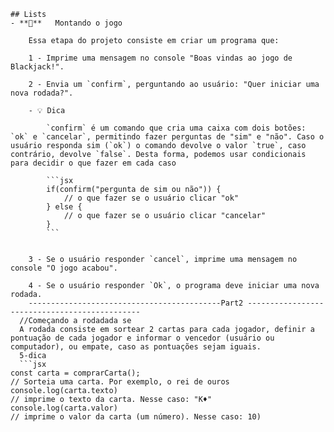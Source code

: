 ```
## Lists
- **🎰**   Montando o jogo
    
    Essa etapa do projeto consiste em criar um programa que:
    
    1 - Imprime uma mensagem no console "Boas vindas ao jogo de Blackjack!".
    
    2 - Envia um `confirm`, perguntando ao usuário: "Quer iniciar uma nova rodada?".
    
    - 💡 Dica
        
        `confirm` é um comando que cria uma caixa com dois botões: `ok` e `cancelar`, permitindo fazer perguntas de "sim" e "não". Caso o usuário responda sim (`ok`) o comando devolve o valor `true`, caso contrário, devolve `false`. Desta forma, podemos usar condicionais para decidir o que fazer em cada caso
        
        ```jsx
        if(confirm("pergunta de sim ou não")) {
            // o que fazer se o usuário clicar "ok"
        } else {
            // o que fazer se o usuário clicar "cancelar"
        }
        ```
        
    
    3 - Se o usuário responder `cancel`, imprime uma mensagem no console "O jogo acabou".
    
    4 - Se o usuário responder `Ok`, o programa deve iniciar uma nova rodada.
    -------------------------------------------Part2 ----------------------------------------------
  //Começando a rodadada se
  A rodada consiste em sortear 2 cartas para cada jogador, definir a pontuação de cada jogador e informar o vencedor (usuário ou computador), ou empate, caso as pontuações sejam iguais.
  5-dica
  ```jsx
const carta = comprarCarta(); 
// Sorteia uma carta. Por exemplo, o rei de ouros
console.log(carta.texto) 
// imprime o texto da carta. Nesse caso: "K♦️"
console.log(carta.valor) 
// imprime o valor da carta (um número). Nesse caso: 10)
```
```